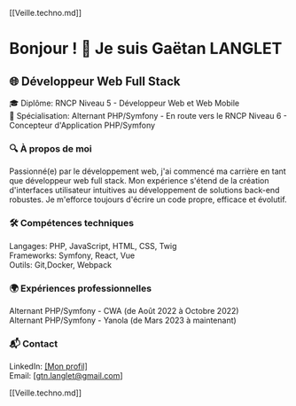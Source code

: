 [[Veille.techno.md]] 

# Bonjour ! 👋 Je suis Gaëtan LANGLET


## 🌐 Développeur Web Full Stack
🎓 Diplôme: RNCP Niveau 5 - Développeur Web et Web Mobile  
🚀 Spécialisation: Alternant PHP/Symfony - En route vers le RNCP Niveau 6 - Concepteur d'Application PHP/Symfony

### 🔍 À propos de moi  
Passionné(e) par le développement web, j'ai commencé ma carrière en tant que développeur web full stack. Mon expérience s'étend de la création d'interfaces utilisateur intuitives au développement de solutions back-end robustes. Je m'efforce toujours d'écrire un code propre, efficace et évolutif.  

### 🛠 Compétences techniques
Langages: PHP, JavaScript, HTML, CSS, Twig   
Frameworks: Symfony,  React, Vue  
Outils: Git,Docker, Webpack  

### 🌍 Expériences professionnelles
Alternant PHP/Symfony - CWA (de Août 2022 à Octobre 2022)  
Alternant PHP/Symfony - Yanola (de Mars 2023 à maintenant)  

### 📬 Contact
LinkedIn: [[Mon profil]](https://www.linkedin.com/in/ga%C3%ABtan-langlet-web-developpeur/)  
Email: [gtn.langlet@gmail.com]

[[Veille.techno.md]]


